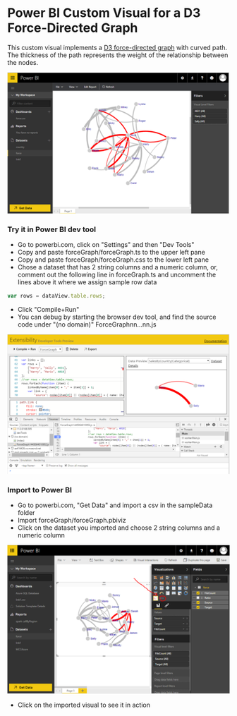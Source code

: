 # Power BI Custom Visual for a D3 Force-Directed Graph

This custom visual implements a [D3 force-directed graph](https://github.com/mbostock/d3/wiki/Force-Layout) with curved path.  The thickness of the path represents the weight of the relationship between the nodes.

![Alt text](/PowerBIVisual/screenshots/powerbiForce.PNG?raw=true "Force diagram visual in Power BI") 

### Try it in Power BI dev tool

* Go to powerbi.com, click on "Settings" and then "Dev Tools"
* Copy and paste forceGraph/forceGraph.ts to the upper left pane
* Copy and paste forceGraph/forceGraph.css to the lower left pane
* Chose a dataset that has 2 string columns and a numeric column, or, comment out the following line in forceGraph.ts and uncomment the lines above it where we assign sample row data
```javascript
var rows = dataView.table.rows;
```
* Click "Compile+Run"
* You can debug by starting the browser dev tool, and find the source code under "(no domain)" ForceGraphnn...nn.js

![Alt text](/PowerBIVisual/screenshots/devtoolDebug.PNG?raw=true "Debug the visual in Dev Tool") 

### Import to Power BI
* Go to powerbi.com, "Get Data" and import a csv in the sampleData folder
* Import forceGraph/forceGraph.pbiviz
* Click on the dataset you imported and choose 2 string columns and a numeric column

![Alt text](/PowerBIVisual/screenshots/import2Powerbi.PNG?raw=true "Import the visual to Power BI") 

* Click on the imported visual to see it in action
